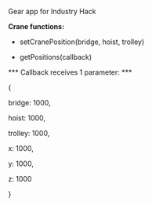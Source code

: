 Gear app for Industry Hack

**Crane functions:**

* setCranePosition(bridge, hoist, trolley)

* getPositions(callback)

*** Callback receives 1 parameter: ***

{

bridge: 1000,

hoist: 1000,

trolley: 1000,

x: 1000,

y: 1000,

z: 1000

}
